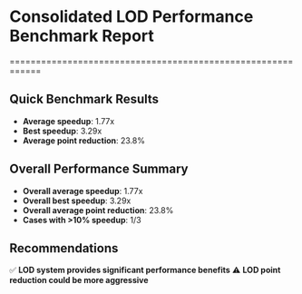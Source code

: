 # Consolidated LOD Performance Benchmark Report
============================================================

## Quick Benchmark Results

- **Average speedup**: 1.77x
- **Best speedup**: 3.29x
- **Average point reduction**: 23.8%

## Overall Performance Summary

- **Overall average speedup**: 1.77x
- **Overall best speedup**: 3.29x
- **Overall average point reduction**: 23.8%
- **Cases with >10% speedup**: 1/3

## Recommendations

✅ **LOD system provides significant performance benefits**
⚠️ **LOD point reduction could be more aggressive**
